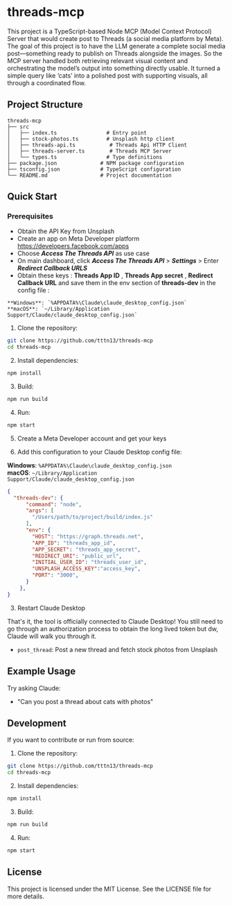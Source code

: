 # threads-mcp

This project is a TypeScript-based Node MCP (Model Context Protocol) Server that would create post to Threads (a social media platform by Meta). The goal of this project is to have the LLM generate a complete social media post—something ready to publish on Threads alongside the images. So the MCP server handled both retrieving relevant visual content and orchestrating the model’s output into something directly usable. It turned a simple query like ‘cats’ into a polished post with supporting visuals, all through a coordinated flow.

## Project Structure

```
threads-mcp
├── src
│   ├── index.ts                # Entry point 
│   ├── stock-photos.ts         # Unsplash http client
│   ├── threads-api.ts           # Threads Api HTTP Client
│   ├── threads-server.ts        # Threads MCP Server
│   └── types.ts                # Type definitions
├── package.json              # NPM package configuration
├── tsconfig.json             # TypeScript configuration
└── README.md                 # Project documentation
```

## Quick Start
### Prerequisites 
- Obtain the API Key from Unsplash
- Create an app on Meta Developer platform https://developers.facebook.com/apps 
- Choose ___Access The Threads API___ as use case 
- On main dashboard, click ___Access The Threads API___ > ___Settings___ > Enter ___Redirect Callback URLS___ 
- Obtain these keys : **Threads App ID** , **Threads App secret** , **Redirect Callback URL** and save them in the env section of **threads-dev** in the config file :

```
**Windows**: `%APPDATA%\Claude\claude_desktop_config.json`  
**macOS**: `~/Library/Application Support/Claude/claude_desktop_config.json`
```

1. Clone the repository:
```bash
git clone https://github.com/tttn13/threads-mcp
cd threads-mcp
```

2. Install dependencies:
```bash
npm install
```

3. Build:
```bash
npm run build
```

4. Run:
```bash
npm start
```

5. Create a Meta Developer account and get your keys 

6. Add this configuration to your Claude Desktop config file:

**Windows**: `%APPDATA%\Claude\claude_desktop_config.json`  
**macOS**: `~/Library/Application Support/Claude/claude_desktop_config.json`

```json
{
  "threads-dev": {
      "command": "node",
      "args": [
        "/Users/path/to/project/build/index.js"
      ],
      "env": {
        "HOST": "https://graph.threads.net",
        "APP_ID": "threads_app_id",
        "APP_SECRET": "threads_app_secret",
        "REDIRECT_URI": "public_url",
        "INITIAL_USER_ID": "threads_user_id",
        "UNSPLASH_ACCESS_KEY":"access_key",
        "PORT": "3000",
      }
    },
}
```

3. Restart Claude Desktop

That's it, the tool is officially connected to Claude Desktop! You still need to go through an authorization process to obtain the long lived token but dw, Claude will walk you through it. 

- `post_thread`: Post a new thread and fetch stock photos from Unsplash

## Example Usage

Try asking Claude:
- "Can you post a thread about cats with photos"

## Development

If you want to contribute or run from source:

1. Clone the repository:
```bash
git clone https://github.com/tttn13/threads-mcp
cd threads-mcp
```

2. Install dependencies:
```bash
npm install
```

3. Build:
```bash
npm run build
```

4. Run:
```bash
npm start
```

## License

This project is licensed under the MIT License. See the LICENSE file for more details.